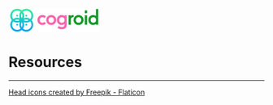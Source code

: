 [![cogroid.com](https://github.com/cogroid/resources/raw/main/images/banner/cogroid-48.png)](https://cogroid.com)

# Resources

---
[Head icons created by Freepik - Flaticon](https://www.flaticon.com/free-icons/head)
